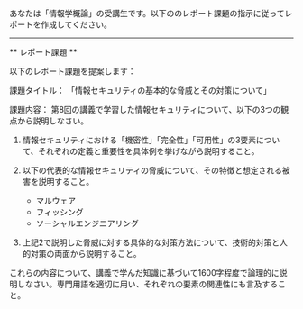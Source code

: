 あなたは「情報学概論」の受講生です。以下ののレポート課題の指示に従ってレポートを作成してください。

---------------------------------------
** レポート課題 **

以下のレポート課題を提案します：

課題タイトル：
「情報セキュリティの基本的な脅威とその対策について」

課題内容：
第8回の講義で学習した情報セキュリティについて、以下の3つの観点から説明しなさい。

1. 情報セキュリティにおける「機密性」「完全性」「可用性」の3要素について、それぞれの定義と重要性を具体例を挙げながら説明すること。

2. 以下の代表的な情報セキュリティの脅威について、その特徴と想定される被害を説明すること。
   - マルウェア
   - フィッシング
   - ソーシャルエンジニアリング

3. 上記2で説明した脅威に対する具体的な対策方法について、技術的対策と人的対策の両面から説明すること。

これらの内容について、講義で学んだ知識に基づいて1600字程度で論理的に説明しなさい。専門用語を適切に用い、それぞれの要素の関連性にも言及すること。
